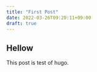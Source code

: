 ```yaml
---
title: "First Post"
date: 2022-03-26T09:20:11+09:00
draft: true
---
```


## Hellow 
This post is test of hugo.
